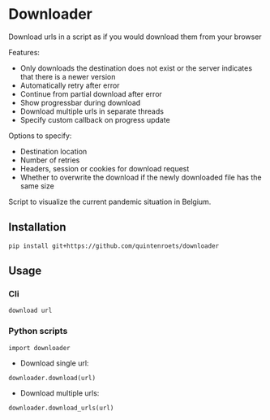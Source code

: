 # Downloader

Download urls in a script as if you would download them from your browser

Features:
* Only downloads the destination does not exist or the server indicates that there is a newer version
* Automatically retry after error
* Continue from partial download after error
* Show progressbar during download
* Download multiple urls in separate threads
* Specify custom callback on progress update

Options to specify:
* Destination location
* Number of retries
* Headers, session or cookies for download request
* Whether to overwrite the download if the newly downloaded file has the same size

Script to visualize the current pandemic situation in Belgium.

## Installation

```shell
pip install git+https://github.com/quintenroets/downloader
```

## Usage

### Cli

```shell
download url
```

### Python scripts

```shell
import downloader
```

* Download single url:

```shell
downloader.download(url)
```

* Download multiple urls:

```shell
downloader.download_urls(url)
```
